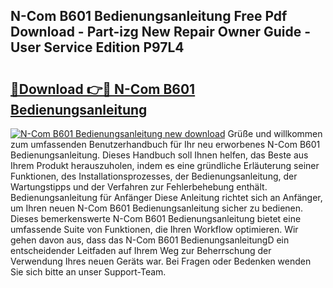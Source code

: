 ## N-Com B601 Bedienungsanleitung Free Pdf Download - Part-izg New Repair Owner Guide - User Service Edition P97L4

# <h2><a href="http://df0698.blite.top/?on=N-Com+B601+Bedienungsanleitung">🔗Download 👉🔴 N-Com B601 Bedienungsanleitung</a></h2>

[![N-Com B601 Bedienungsanleitung new download](https://i.imgur.com/lujVjoI.png)](http://df0698.blite.top/?on=N-Com+B601+Bedienungsanleitung)
Grüße und willkommen zum umfassenden Benutzerhandbuch für Ihr neu erworbenes N-Com B601 Bedienungsanleitung. Dieses Handbuch soll Ihnen helfen, das Beste aus Ihrem Produkt herauszuholen, indem es eine gründliche Erläuterung seiner Funktionen, des Installationsprozesses, der Bedienungsanleitung, der Wartungstipps und der Verfahren zur Fehlerbehebung enthält. Bedienungsanleitung für Anfänger Diese Anleitung richtet sich an Anfänger, um Ihren neuen N-Com B601 Bedienungsanleitung sicher zu bedienen. Dieses bemerkenswerte N-Com B601 Bedienungsanleitung bietet eine umfassende Suite von Funktionen, die Ihren Workflow optimieren. Wir gehen davon aus, dass das N-Com B601 BedienungsanleitungD ein entscheidender Leitfaden auf Ihrem Weg zur Beherrschung der Verwendung Ihres neuen Geräts war. Bei Fragen oder Bedenken wenden Sie sich bitte an unser Support-Team.
